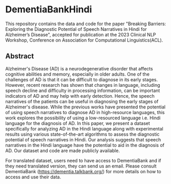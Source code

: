 # DementiaBankHindi
This repository contains the data and code for the paper "Breaking Barriers: Exploring the Diagnostic Potential of Speech
Narratives in Hindi for Alzheimer’s Disease", accepted for publication at the 2023 Clinical NLP Workshop, Conference on Association for Computational Linguistics(ACL).

## Abstract

Alzheimer's Disease (AD) is a neurodegenerative disorder that affects cognitive abilities and memory, especially in older adults. One of the challenges of AD is that it can be difficult to diagnose in its early stages. However, recent research has shown that changes in language, including speech decline and difficulty in processing information, can be important indicators of AD and may help with early detection. Hence, the speech narratives of the patients can be useful in diagnosing the early stages of Alzheimer's disease. While the previous works have presented the potential of using speech narratives to diagnose AD in high-resource languages, this work explores the possibility of using a low-resourced language i.e. Hindi language for the diagnosis of AD. In this paper, we present a dataset specifically for analyzing AD in the Hindi language along with experimental results using various state-of-the-art algorithms to assess the diagnostic potential of speech narratives in Hindi. Our analysis suggests that speech narratives in the Hindi language have the potential to aid in the diagnosis of AD. Our dataset and code are made publicly available.

For translated dataset, users need to have access to DementiaBank and if they need translated version, they can send us an email. Please consult DementiaBank (https://dementia.talkbank.org/) for more details on how to access and use their data. 
